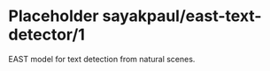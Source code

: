 # Placeholder sayakpaul/east-text-detector/1
EAST model for text detection from natural scenes.

<!-- dataset: multiple -->
<!-- task: image-object-detection -->
<!-- network-architecture: other -->
<!-- fine-tunable: false -->
<!-- license: Apache-2.0 -->
